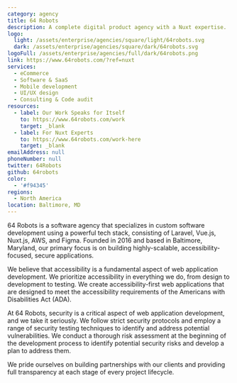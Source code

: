 ```yaml
---
category: agency
title: 64 Robots
description: A complete digital product agency with a Nuxt expertise.
logo:
  light: /assets/enterprise/agencies/square/light/64robots.svg
  dark: /assets/enterprise/agencies/square/dark/64robots.svg
logoFull: /assets/enterprise/agencies/full/dark/64robots.png
link: https://www.64robots.com/?ref=nuxt
services:
  - eCommerce
  - Software & SaaS
  - Mobile development
  - UI/UX design
  - Consulting & Code audit
resources:
  - label: Our Work Speaks for Itself
    to: https://www.64robots.com/work
    target: _blank
  - label: For Nuxt Experts
    to: https://www.64robots.com/work-here
    target: _blank
emailAddress: null
phoneNumber: null
twitter: 64Robots
github: 64robots
color:
  - '#f94345'
regions:
  - North America
location: Baltimore, MD
---
```


64 Robots is a software agency that specializes in custom software development using a powerful tech stack, consisting of Laravel, Vue.js, Nuxt.js, AWS, and Figma. Founded in 2016 and based in Baltimore, Maryland, our primary focus is on building highly-scalable, accessibility-focused, secure applications.

We believe that accessibility is a fundamental aspect of web application development. We prioritize accessibility in everything we do, from design to development to testing. We create accessibility-first web applications that are designed to meet the accessibility requirements of the Americans with Disabilities Act (ADA).

At 64 Robots, security is a critical aspect of web application development, and we take it seriously. We follow strict security protocols and employ a range of security testing techniques to identify and address potential vulnerabilities. We conduct a thorough risk assessment at the beginning of the development process to identify potential security risks and develop a plan to address them.

We pride ourselves on building partnerships with our clients and providing full transparency at each stage of every project lifecycle.
